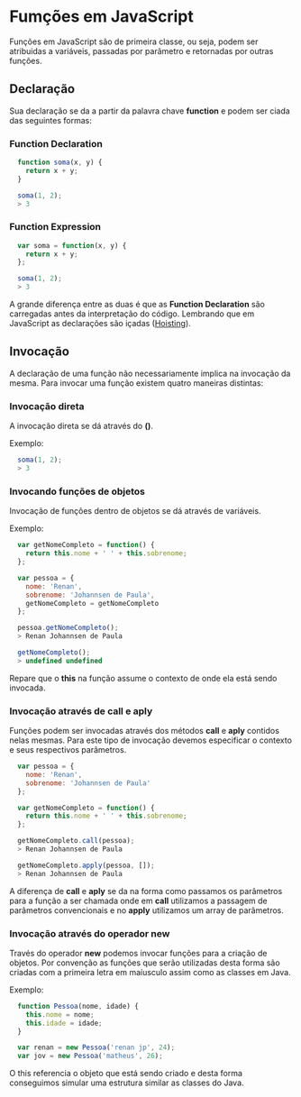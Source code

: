 # Fumções em JavaScript

Funções em JavaScript são de primeira classe, ou seja, podem ser atribuidas a variáveis, passadas por parâmetro e retornadas por outras funções.

## Declaração

Sua declaração se da a partir da palavra chave **function** e podem ser ciada das seguintes formas:

### Function Declaration

```js
  function soma(x, y) {
    return x + y;
  }

  soma(1, 2);
  > 3
```

### Function Expression

```js
  var soma = function(x, y) {
    return x + y;
  };

  soma(1, 2);
  > 3
```

A grande diferença entre as duas é que as **Function Declaration** são carregadas antes da interpretação do código. Lembrando que em JavaScript as declarações são içadas ([Hoisting](http://www.w3schools.com/js/js_hoisting.asp)).

## Invocação

A declaração de uma função não necessariamente implica na invocação da mesma. Para invocar uma função existem quatro maneiras distintas:

### Invocação direta

A invocação direta se dá através do **()**.

Exemplo:

```js
  soma(1, 2);
  > 3
```

### Invocando funções de objetos

Invocação de funções dentro de objetos se dá através de variáveis.

Exemplo:

```js
  var getNomeCompleto = function() {
    return this.nome + ' ' + this.sobrenome;
  };

  var pessoa = {
    nome: 'Renan',
    sobrenome: 'Johannsen de Paula',
    getNomeCompleto = getNomeCompleto
  };

  pessoa.getNomeCompleto();
  > Renan Johannsen de Paula

  getNomeCompleto();
  > undefined undefined
```

Repare que o **this** na função assume o contexto de onde ela está sendo invocada.

### Invocação através de call e aply

Funções podem ser invocadas através dos métodos **call** e **aply** contidos nelas mesmas. Para este tipo de invocação devemos especificar o contexto e seus respectivos parâmetros.

```js
  var pessoa = {
    nome: 'Renan',
    sobrenome: 'Johannsen de Paula'
  };

  var getNomeCompleto = function() {
    return this.nome + ' ' + this.sobrenome;
  };

  getNomeCompleto.call(pessoa);
  > Renan Johannsen de Paula

  getNomeCompleto.apply(pessoa, []);
  > Renan Johannsen de Paula
```

A diferença de **call** e **aply** se da na forma como passamos os parâmetros para a função a ser chamada onde em **call** utilizamos a passagem de parâmetros convencionais e no **apply** utilizamos um array de parâmetros.

### Invocação através do operador new

Través do operador **new** podemos invocar funções para a criação de objetos. Por convenção as funções que serão utilizadas desta forma são criadas com a primeira letra em maíusculo assim como as classes em Java.

Exemplo:

```js
  function Pessoa(nome, idade) {
    this.nome = nome;
    this.idade = idade;
  }

  var renan = new Pessoa('renan jp', 24);
  var jov = new Pessoa('matheus', 26);
```

O this referencia o objeto que está sendo criado e desta forma conseguimos simular uma estrutura similar as classes do Java.
